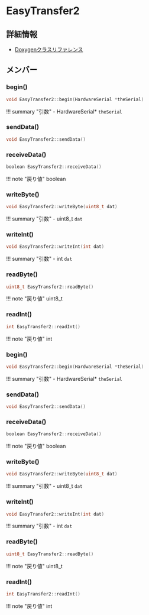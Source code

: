 # EasyTransfer2



## 詳細情報

- [Doxygenクラスリファレンス](https://lang-ship.com/reference/Arduino/latest/class_easy_transfer2.html)

## メンバー

### begin()



```c
void EasyTransfer2::begin(HardwareSerial *theSerial)
```

!!! summary "引数"
	- HardwareSerial* `theSerial` 



### sendData()



```c
void EasyTransfer2::sendData()
```



### receiveData()



```c
boolean EasyTransfer2::receiveData()
```

!!! note "戻り値"
	boolean



### writeByte()



```c
void EasyTransfer2::writeByte(uint8_t dat)
```

!!! summary "引数"
	- uint8_t `dat` 



### writeInt()



```c
void EasyTransfer2::writeInt(int dat)
```

!!! summary "引数"
	- int `dat` 



### readByte()



```c
uint8_t EasyTransfer2::readByte()
```

!!! note "戻り値"
	uint8_t



### readInt()



```c
int EasyTransfer2::readInt()
```

!!! note "戻り値"
	int



### begin()



```c
void EasyTransfer2::begin(HardwareSerial *theSerial)
```

!!! summary "引数"
	- HardwareSerial* `theSerial` 



### sendData()



```c
void EasyTransfer2::sendData()
```



### receiveData()



```c
boolean EasyTransfer2::receiveData()
```

!!! note "戻り値"
	boolean



### writeByte()



```c
void EasyTransfer2::writeByte(uint8_t dat)
```

!!! summary "引数"
	- uint8_t `dat` 



### writeInt()



```c
void EasyTransfer2::writeInt(int dat)
```

!!! summary "引数"
	- int `dat` 



### readByte()



```c
uint8_t EasyTransfer2::readByte()
```

!!! note "戻り値"
	uint8_t



### readInt()



```c
int EasyTransfer2::readInt()
```

!!! note "戻り値"
	int




